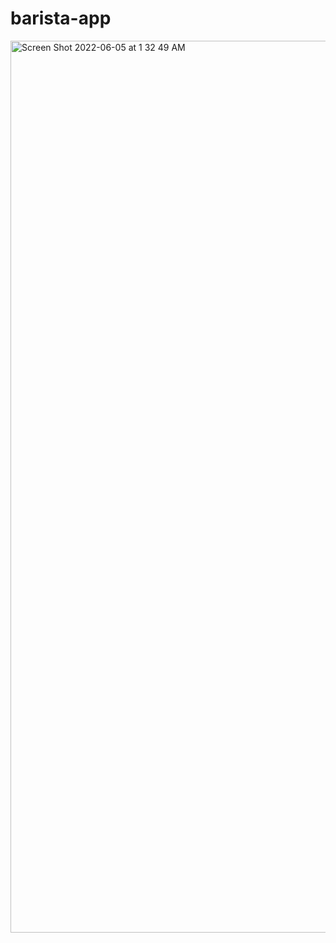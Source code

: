 # barista-app

<img width="1427" alt="Screen Shot 2022-06-05 at 1 32 49 AM" src="https://user-images.githubusercontent.com/66283743/172036739-a46f532a-1c16-406d-bd4a-d6079fd8a326.png">
